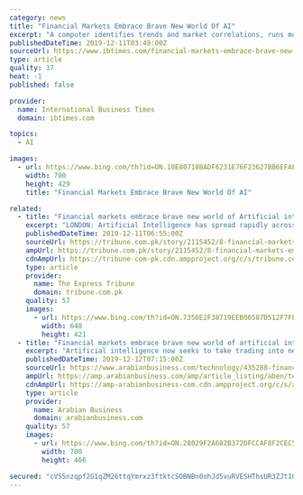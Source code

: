 ```yaml
---
category: news
title: "Financial Markets Embrace Brave New World Of AI"
excerpt: "A computer identifies trends and market correlations, runs models, forecasts outcomes, and arrives at the decision to buy or sell by itself. AI can assist investment funds and portfolio managers to manage risk -- and pick which stocks are best for which clients. Banks deploy AI to help detect fraudulent activity, stop computer attacks and lower ..."
publishedDateTime: 2019-12-11T03:49:00Z
sourceUrl: https://www.ibtimes.com/financial-markets-embrace-brave-new-world-ai-2883261
type: article
quality: 37
heat: -1
published: false

provider:
  name: International Business Times
  domain: ibtimes.com

topics:
  - AI

images:
  - url: https://www.bing.com/th?id=ON.10E80718BADF6231E76F23627BB6EFAE
    width: 700
    height: 429
    title: "Financial Markets Embrace Brave New World Of AI"

related:
  - title: "Financial markets embrace brave new world of Artificial intelligence"
    excerpt: "LONDON: Artificial Intelligence has spread rapidly across markets in recent years as traders constantly strive to gain the upper hand, while regulators have given a guarded welcome to the cutting-edge technology. High-frequency trading propelled by algorithms has reigned over the past decade, as banks and funds take advantage of small price ..."
    publishedDateTime: 2019-12-11T06:55:00Z
    sourceUrl: https://tribune.com.pk/story/2115452/8-financial-markets-embrace-brave-new-world-artificial-intelligence/
    ampUrl: https://tribune.com.pk/story/2115452/8-financial-markets-embrace-brave-new-world-artificial-intelligence/
    cdnAmpUrl: https://tribune-com-pk.cdn.ampproject.org/c/s/tribune.com.pk/story/2115452/8-financial-markets-embrace-brave-new-world-artificial-intelligence/
    type: article
    provider:
      name: The Express Tribune
      domain: tribune.com.pk
    quality: 57
    images:
      - url: https://www.bing.com/th?id=ON.7350E2F38719EEB06587D512F7FEF57B
        width: 640
        height: 421
  - title: "Financial markets embrace brave new world of artificial intelligence"
    excerpt: "Artificial intelligence now seeks to take trading into new realms, where 'machine learning' software compares dozens of databases in the blink of an eye to monitor risk Artificial Intelligence has spread rapidly across markets in recent years as traders constantly strive to gain the upper hand, while regulators have given a guarded welcome to ..."
    publishedDateTime: 2019-12-12T07:15:00Z
    sourceUrl: https://www.arabianbusiness.com/technology/435288-financial-markets-embrace-brave-new-world-of-ai
    ampUrl: https://amp.arabianbusiness.com/amp/article_listing/aben/technology/435288-financial-markets-embrace-brave-new-world-of-ai
    cdnAmpUrl: https://amp-arabianbusiness-com.cdn.ampproject.org/c/s/amp.arabianbusiness.com/amp/article_listing/aben/technology/435288-financial-markets-embrace-brave-new-world-of-ai
    type: article
    provider:
      name: Arabian Business
      domain: arabianbusiness.com
    quality: 57
    images:
      - url: https://www.bing.com/th?id=ON.28029F2A682B372DFCCAF8F2CEC5BD81
        width: 700
        height: 466

secured: "cVS5nzqpf2G1qZM26ttqYmrxz3ftktcSOBNBn0ohJd5vuRVESHThsUR3ZJt1G7zY2RamXDbmEqjosdixuAaTLVgYyWOTH+s1NIZoKteqP8KRPAXLrK5UlXDACHzxn+uX0KZhl3jLl6fvCo+v7CApnmwg8MA/bKvyT7S6vgrTUAsqZsHWwSq8AZn9x4Fr6M7ptH3RGU/nEsSWlKEMUgOBKpHgMbYXPCW5DGQvfE23z+CYrlkRWH0VSZ+jLLufPAVD06+oy7ovx1fWq0LlbPAMUg==;19cbHnfNU+Gni+anallgfw=="
---
```


